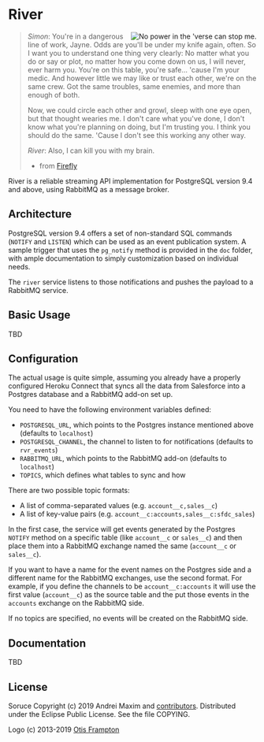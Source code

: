 # River

[<img src="https://fmap.ro/river/logo.jpg"
  alt="No power in the 'verse can stop me." align="right" />](https://www.deviantart.com/otisframpton/art/Ain-t-Justa-394650273)

> *Simon*: You're in a dangerous line of work, Jayne. Odds are you'll be under
> my knife again, often. So I want you to understand one thing very clearly:
> No matter what you do or say or plot, no matter how you come down on us, I
> will never, ever harm you. You're on this table, you're safe... 'cause I'm
> your medic. And however little we may like or trust each other, we're on the
> same crew. Got the same troubles, same enemies, and more than enough of both.
>
> Now, we could circle each other and growl, sleep with one eye open, but that
> thought wearies me. I don't care what you've done, I don't know what you're
> planning on doing, but I'm trusting you. I think you should do the same.
> 'Cause I don't see this working any other way.
>
> *River*: Also, I can kill you with my brain.
> - from [Firefly](https://www.imdb.com/title/tt0303461/)

River is a reliable streaming API implementation for PostgreSQL version 9.4
and above, using RabbitMQ as a message broker.


## Architecture

PostgreSQL version 9.4 offers a set of non-standard SQL commands (`NOTIFY`
and `LISTEN`) which can be used as an event publication system. A sample
trigger that uses the `pg_notify` method is provided in the `doc` folder,
with ample documentation to simply customization based on individual needs.

The `river` service listens to those notifications and pushes the payload
to a RabbitMQ service.


## Basic Usage

TBD


## Configuration

The actual usage is quite simple, assuming you already have a properly configured
Heroku Connect that syncs all the data from Salesforce into a Postgres database
and a RabbitMQ add-on set up.

You need to have the following environment variables defined:

* `POSTGRESQL_URL`, which points to the Postgres instance mentioned above
  (defaults to `localhost`)
* `POSTGRESQL_CHANNEL`, the channel to listen to for notifications (defaults
  to `rvr_events`)
* `RABBITMQ_URL`, which points to the RabbitMQ add-on (defaults to `localhost`)
* `TOPICS`, which defines what tables to sync and how

There are two possible topic formats:

* A list of comma-separated values (e.g. `account__c,sales__c`)
* A list of key-value pairs (e.g. `account__c:accounts,sales__c:sfdc_sales`)

In the first case, the service will get events generated by the Postgres
`NOTIFY` method on a specific table (like `account__c` or `sales__c`) and then
place them into a RabbitMQ exchange named the same (`account__c` or `sales__c`).

If you want to have a name for the event names on the Postgres side and a
different name for the RabbitMQ exchanges, use the second format. For example,
if you define the channels to be `account__c:accounts` it will use the first
value (`account__c`) as the source table and the put those events in the
`accounts` exchange on the RabbitMQ side.

If no topics are specified, no events will be created on the RabbitMQ side.


## Documentation

TBD


## License

Soruce Copyright (c) 2019 Andrei Maxim and
[contributors](https://github.com/technomancy/leiningen/contributors).
Distributed under the Eclipse Public License. See the file COPYING.

Logo (c) 2013-2019 [Otis Frampton](https://www.deviantart.com/otisframpton/art/Ain-t-Justa-394650273)

